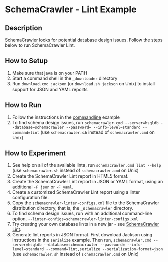 # SchemaCrawler - Lint Example

## Description
SchemaCrawler looks for potential database design issues. Follow the steps
below to run SchemaCrawler Lint.

## How to Setup
1. Make sure that java is on your PATH
2. Start a command shell in the `_downloader` directory 
3. Run `download.cmd jackson` (or `download.sh jackson` on Unix) to
   install support for JSON and YAML reports
   
## How to Run
1. Follow the instructions in the [commandline](../commandline/commandline-readme.html) example 
2. To find schema design issues, run 
   `schemacrawler.cmd --server=hsqldb --database=schemacrawler --password= --info-level=standard --command=lint` 
   (use `schemacrawler.sh` instead of `schemacrawler.cmd` on Unix)

## How to Experiment
1. See help on all of the available lints, run 
   `schemacrawler.cmd lint --help` 
   (use `schemacrawler.sh` instead of `schemacrawler.cmd` on Unix)
2. Create the SchemaCrawler Lint report in HTML5 format. 
3. Create the SchemaCrawler Lint report in JSON or YAML format, using an additional `-F json` or `-F yaml`. 
4. Create a customized SchemaCrawler Lint report using a linter configuration file. 
  1. Copy the `schemacrawler-linter-configs.xml` file to the SchemaCrawler distribution directory, that is, the `_schemacrawler` directory.
  2. To find schema design issues, run with an additional command-line option,
    `--linter-configs=schemacrawler-linter-configs.xml`
5. Try creating your own database lints in a new jar - see [SchemaCrawler Lint](https://www.schemacrawler.com/lint.html). 
6. Generate lint reports in JSON format. First download Jackson using instructions in the `serialize` example.
   Then run, 
   `schemacrawler.cmd --server=hsqldb --database=schemacrawler --password= --info-level=standard --command=lint,serialize --serialization-format=json` 
   (use `schemacrawler.sh` instead of `schemacrawler.cmd` on Unix)
